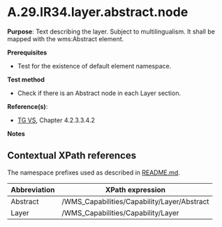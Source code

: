 # A.29.IR34.layer.abstract.node

**Purpose**: Text describing the layer. Subject to multilingualism. It shall be mapped with the wms:Abstract element.

**Prerequisites**

* Test for the existence of default element namespace.

**Test method**

* Check if there is an Abstract node in each Layer section.

**Reference(s)**:
* [TG VS](README.md#ref_TG_VS), Chapter 4.2.3.3.4.2

**Notes**

## Contextual XPath references

The namespace prefixes used as described in [README.md](README.md#namespaces).

Abbreviation                                               |  XPath expression
---------------------------------------------------------- | -------------------------------------------------------------------------
Abstract <a name="Abstract"></a> | /WMS_Capabilities/Capability/Layer/Abstract
Layer <a name="Layer"></a> | /WMS_Capabilities/Capability/Layer
